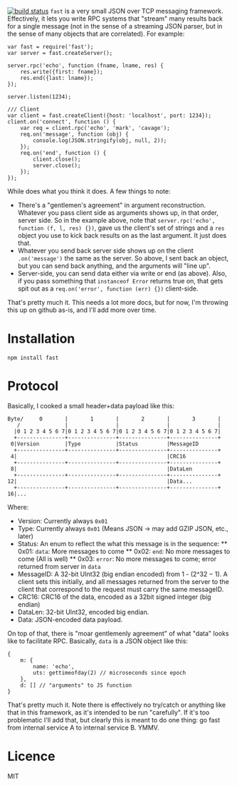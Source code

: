 [![build status](https://secure.travis-ci.org/mcavage/node-fast.png)](http://travis-ci.org/mcavage/node-fast)
`fast` is a very small JSON over TCP messaging framework.  Effectively, it lets
you write RPC systems that "stream" many results back for a single message (not in
the sense of a streaming JSON parser, but in the sense of many objects that are
correlated).  For example:

    var fast = require('fast');
    var server = fast.createServer();

    server.rpc('echo', function (fname, lname, res) {
	    res.write({first: fname});
		res.end({last: lname});
    });

	server.listen(1234);

    /// Client
    var client = fast.createClient({host: 'localhost', port: 1234});
	client.on('connect', function () {
	    var req = client.rpc('echo', 'mark', 'cavage');
		req.on('message', function (obj) {
		    console.log(JSON.stringify(obj, null, 2));
        });
		req.on('end', function () {
		    client.close();
			server.close();
        });
    });


While does what you think it does.  A few things to note:

* There's a "gentlemen's agreement" in argument reconstruction.  Whatever you
  pass client side as arguments shows up, in that order, server side.  So in
  the example above, note that `server.rpc('echo', function (f, l, res) {})`,
  gave us the client's set of strings and a `res` object you use to kick back
  results on as the last argument.  It just does that.
* Whatever you send back server side shows up on the client `.on('message')`
  the same as the server.  So above, I sent back an object, but you can send
  back anything, and the arguments will "line up".
* Server-side, you can send data either via write or end (as above).  Also, if
  you pass something that `instanceof Error` returns true on, that gets
  spit out as a `req.on('error', function (err) {})` client-side.

That's pretty much it.  This needs a lot more docs, but for now, I'm throwing
this up on github as-is, and I'll add more over time.

# Installation

    npm install fast

# Protocol

Basically, I cooked a small header+data payload like this:

```
Byte/     0       |       1       |       2       |       3       |
   /              |               |               |               |
  |0 1 2 3 4 5 6 7|0 1 2 3 4 5 6 7|0 1 2 3 4 5 6 7|0 1 2 3 4 5 6 7|
  +---------------+---------------+---------------+---------------+
 0|Version        |Type           |Status         |MessageID
  +---------------+---------------+---------------+---------------+
 4|                                               |CRC16
  +---------------+---------------+---------------+---------------+
 8|                                               |DataLen
  +---------------+---------------+---------------+---------------+
12|                                               |Data...
  +---------------+---------------+---------------+---------------+
16|...
```

Where:

* Version: Currently always `0x01`
* Type: Currently always `0x01` (Means JSON -> may add GZIP JSON, etc., later)
* Status: An enum to reflect the what this message is in the sequence:
** 0x01: `data`: More messages to come
** 0x02: `end`: No more messages to come (All is well)
** 0x03: `error`: No more messages to come; error returned from server in `data`
* MessageID: A 32-bit UInt32 (big endian encoded) from 1 - (2^32 − 1).  A client
  sets this initially, and all messages returned from the server to the client
  that correspond to the request must carry the same messageID.
* CRC16: CRC16 of the data, encoded as a 32bit signed integer (big endian)
* DataLen: 32-bit UInt32, encoded big endian.
* Data: JSON-encoded data payload.

On top of that, there is "moar gentlemenly agreement" of what "data" looks like
to facilitate RPC.  Basically, `data` is a JSON object like this:

    {
	    m: {
		    name: 'echo',
			uts: gettimeofday(2) // microseconds since epoch
        },
		d: [] // "arguments" to JS function
    }

That's pretty much it.  Note there is effectively no try/catch or anything like
that in this framework, as it's intended to be run "carefully".  If it's too
problematic I'll add that, but clearly this is meant to do one thing: go fast
from internal service A to internal service B.  YMMV.
# Licence

MIT
